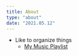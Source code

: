 ```yaml
---
title: About
type: "about"
date: "2021.05.12"
---
```


- Like to organize things
  - [My Music Playlist](https://www.youtube.com/channel/UCemL3ibhmzGYb4h1T6RsmPw/playlists)
